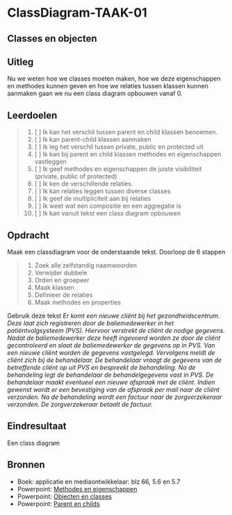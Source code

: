 # ClassDiagram-TAAK-01

## Classes en objecten

## Uitleg

Nu we weten hoe we classes moeten maken, hoe we deze eigenschappen en methodes kunnen geven en hoe we relaties tussen klassen kunnen aanmaken gaan we nu een class diagram opbouwen vanaf 0. 

## Leerdoelen

> 1. [ ] Ik kan het verschil tussen parent en child klassen benoemen.
> 2. [ ] Ik kan parent-child klassen aanmaken
> 3. [ ] Ik leg het verschil tussen private, public en protected uit
> 4. [ ] Ik kan bij parent en child klassen methodes en eigenschappen vastleggen
> 5. [ ] Ik geef methodes en eigenschappen de juiste visibiliteit (private, public of protected)
> 6. [ ] Ik ken de verschillende relaties.
> 7. [ ] Ik kan relaties leggen tussen diverse classes
> 8. [ ] Ik geef de multipliciteit aan bij relaties
> 9. [ ] Ik weet wat een compositie en een aggregatie is
>10. [ ] Ik kan vanuit tekst een class diagram opbouwen


## Opdracht
Maak een classdiagram voor de onderstaande tekst. Doorloop de 6 stappen
> 1. Zoek alle zelfstandig naamwoorden
> 2. Verwijder dubbele
> 3. Orden en groepeer
> 4. Maak klassen
> 5. Definieer de relaties
> 6. Maak methodes en properties

Gebruik deze tekst
<i>
Er komt een nieuwe cliënt bij het gezondheidscentrum. Deze laat zich registreren door de baliemedewerker in het patiëntvolgsysteem (PVS). Hiervoor verstrekt de cliënt de nodige gegevens. Nadat de baliemedewerker deze heeft ingevoerd worden ze door de cliënt gecontroleerd en slaat de baliemedewerker de gegevens op in PVS.
Van een nieuwe cliënt worden de gegevens vastgelegd. Vervolgens meldt de cliënt zich bij de behandelaar. De behandelaar vraagt de gegevens van de betreffende cliënt op uit PVS en bespreekt de behandeling. Na de behandeling legt de behandelaar de behandelgegevens vast in PVS. De behandelaar maakt eventueel een nieuwe afspraak met de cliënt. Indien gewenst wordt er een bevestiging van de afspraak per mail naar de cliënt verzonden. Na de behandeling wordt een factuur naar de zorgverzekeraar verzonden. De zorgverzekeraar betaalt de factuur.
</i>
## Eindresultaat
Een class diagram

## Bronnen
- Boek: applicatie en mediaontwikkelaar: blz 66, 5.6 en 5.7
- Powerpoint: <a href="https://github.com/ROC-van-Amsterdam-College-Amstelland/ONTWERPEN-2/blob/master/niveau1/taak02/taak%202%20-%20methodes%20en%20eigenschappen.pdf">Methodes en eigenschappen</a>
- Powerpoint: <a href="https://github.com/ROC-van-Amsterdam-College-Amstelland/ONTWERPEN-2/blob/master/niveau1/taak01/Taak%201%20-%20objecten%20en%20classes.pdf"> Objecten en classes</a>
- Powerpoint: <a href="https://github.com/ROC-van-Amsterdam-College-Amstelland/ONTWERPEN-2/blob/master/niveau2/taak01/taak%201-%20parent%20en%20childs.pdf"> Parent en childs</a>